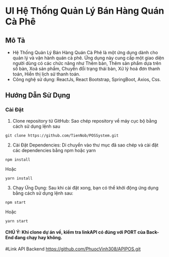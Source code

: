 # UI Hệ Thống Quản Lý Bán Hàng Quán Cà Phê

## Mô Tả
+ Hệ Thống Quản Lý Bán Hàng Quán Cà Phê là một ứng dụng dành cho quản lý và vận hành quán cà phê. Ứng dụng này cung cấp một giao diện người dùng có các chức năng như Thêm bàn, Thêm sản phẩm dựa trên số bàn, Xoá sản phẩm, Chuyển đổi trạng thái bàn, Xử lý hoá đơn thanh toán, Hiển thị lịch sử thanh toán.
+ Công nghệ sử dụng:  ReactJs, React Bootstrap, SpringBoot, Axios, Css.
## Hướng Dẫn Sử Dụng
### Cài Đặt 

1. Clone repository từ GitHub: Sao chép repository về máy cục bộ bằng cách sử dụng lệnh sau
   
```
git clone https://github.com/TienNob/POSSystem.git
```
2. Cài Đặt Dependencies: Di chuyển vào thư mục đã sao chép và cài đặt các dependencies bằng npm hoặc yarn
   
```
npm install
```
Hoặc 

```
yarn install
```
3. Chạy Ứng Dụng: Sau khi cài đặt xong, bạn có thể khởi động ứng dụng bằng cách sử dụng lệnh sau:

```
npm start
```
Hoặc 

```
yarn start
```
#### CHÚ Ý: Khi clone dự án về, kiểm tra linkAPI có đúng với PORT của Back-End đang chạy hay không.


#Link API Backend
https://github.com/PhuocVinh308/APIPOS.git
